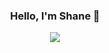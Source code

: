 <h3 align="center">Hello, I'm Shane 👋</h3>

<p align="center">
  <img src="https://github-readme-stats.vercel.app/api/top-langs/?username=shanedrabing&layout=compact&theme=transparent&hide=html&langs_count=32" />
</p>

<!--

- 🔭 Toying with [seedling](https://github.com/shanedrabing/seedling), [pyrat](https://github.com/shanedrabing/pyrat), and [taxopedia](https://github.com/shanedrabing/taxopedia).

- 🌱 Just graduated Johns Hopkins, AAP with an MS in Bioinformatics!

- 👯 Mentoring the R language track at [exercism](https://exercism.org/profiles/shanedrabing)

- 💬 Ask me about tutoring on [Wyzant](https://www.wyzant.com/match/tutor/88172405)

- 📝 My (work-in-progress) website can be found [here](https://shanedrabing.github.io/)

- 🤔 Looking for connections to computational biology researchers

-->
